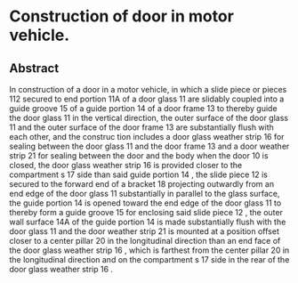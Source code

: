 # Construction of door in motor vehicle.

## Abstract
In construction of a door in a motor vehicle, in which a slide piece or pieces 112 secured to end portion 11A of a door glass 11 are slidably coupled into a guide groove 15 of a guide portion 14 of a door frame 13 to thereby guide the door glass 11 in the vertical direction, the outer surface of the door glass 11 and the outer surface of the door frame 13 are substantially flush with each other, and the construc tion includes a door glass weather strip 16 for sealing between the door glass 11 and the door frame 13 and a door weather strip 21 for sealing between the door and the body when the door 10 is closed, the door glass weather strip 16 is provided closer to the compartment s 17 side than said guide portion 14 , the slide piece 12 is secured to the forward end of a bracket 18 projecting outwardly from an end edge of the door glass 11 substantially in parallel to the glass surface, the guide portion 14 is opened toward the end edge of the door glass 11 to thereby form a guide groove 15 for enclosing said slide piece 12 , the outer wall surface 14A of the guide portion 14 is made substantially flush with the door glass 11 and the door weather strip 21 is mounted at a position offset closer to a center pillar 20 in the longitudinal direction than an end face of the door glass weather strip 16 , which is farthest from the center pillar 20 in the longitudinal direction and on the compartment s 17 side in the rear of the door glass weather strip 16 .